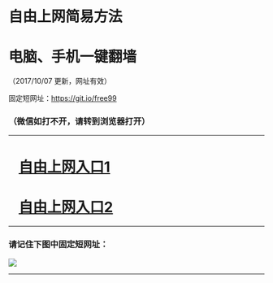 ﻿# 自由上网简易方法

# 电脑、手机一键翻墙

（2017/10/07 更新，网址有效）

固定短网址：https://git.io/free99

### （微信如打不开，请转到浏览器打开）


***





# &nbsp;&nbsp; <a href="http://ft68110064.fwq-tz-1001.info/fwqtz01.html?t=100700111354 " target="_blank">自由上网入口1</a>
# &nbsp;&nbsp; <a href="http://ft229329742.fwq-tz-1002.info/fwqtz02.html?t=1007001887 " target="_blank">自由上网入口2</a>
***

### 请记住下图中固定短网址：

<img src="https://s3-us-west-2.amazonaws.com/fwq-1001/yjfq-20170905okok.png" /> 


***

